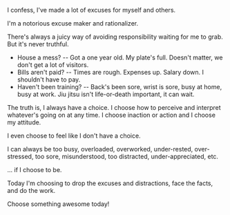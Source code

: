 I confess, I've made a lot of excuses for myself and others.

I'm a notorious excuse maker and rationalizer.

There's always a juicy way of avoiding responsibility waiting for me to grab. But it's never truthful.

- House a mess? -- Got a one year old. My plate's full. Doesn't matter, we don't get a lot of visitors.
- Bills aren't paid? -- Times are rough. Expenses up. Salary down. I shouldn't have to pay.
- Haven't been training? -- Back's been sore, wrist is sore, busy at home, busy at work. Jiu jitsu isn't life-or-death important, it can wait.

The truth is, I always have a choice. I choose how to perceive and interpret whatever's going on at any time. I choose inaction or action and I choose my attitude.

I even choose to feel like I don't have a choice.

I can always be too busy, overloaded, overworked, under-rested, over-stressed, too sore, misunderstood, too distracted, under-appreciated, etc.

... if I choose to be.

Today I'm choosing to drop the excuses and distractions, face the facts, and do the work.

Choose something awesome today!